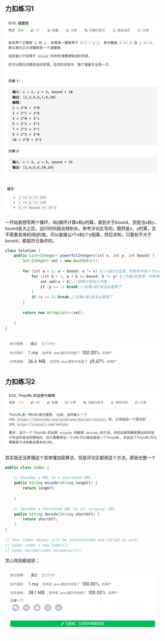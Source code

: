 ## 力扣练习1

![img](../img/力扣970_1.png)

![img](../img/力扣970_2.png)

一开始我想写两个循环，i和j循环计算x和y的幂，直到大于bound，但是当x和y，bound变大之后，运行时间就会特别长。参考评论区写的。既然是x，y的幂，且不需要具体的i和j的值，可以直接让i个x和j个y相乘，然后求和，只要和不大于bound，都是符合条件的。




```java
class Solution {
    public List<Integer> powerfulIntegers(int x, int y, int bound) {
        Set<Integer> set = new HashSet<>();
        
        for (int a = 1; a < bound; a *= x) {//a是x的连乘，判断条件是小于bound
            for (int b = 1; a + b <= bound; b *= y) {//b是y的连乘，判断条件好似bound
                set.add(a + b);//把幂之和加入列表；
                if (y == 1) break;//如果y是1就没必要乘了
            }
            if (x == 1) break;//如果x是1就没必要乘了
        }
        
        return new ArrayList<>(set);

    }
}
```

![img](../img/力扣970_3.png)

## 力扣练习2

![img](../img/力扣535_1.png)

其实我还没弄懂这个具体懂加密算法，但是评论区都用这个方法，那我也整一个

```java
public class Codec {

    // Encodes a URL to a shortened URL.
    public String encode(String longUrl) {
        return longUrl;
        
    }

    // Decodes a shortened URL to its original URL.
    public String decode(String shortUrl) {
        return shortUrl;
    }
}

// Your Codec object will be instantiated and called as such:
// Codec codec = new Codec();
// codec.decode(codec.encode(url));
```

赏心悦目都成绩；

![img](../img/力扣535_2.png)